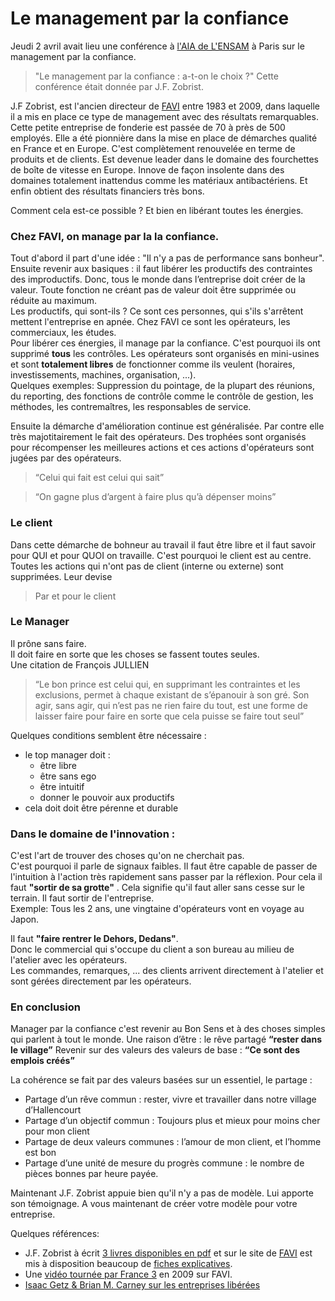 # Le management par la confiance

Jeudi 2 avril avait lieu une conférence à [l'AIA de L'ENSAM](http://www.aiaensam.com) à Paris sur le management par la confiance.
> "Le management par la confiance : a-t-on le choix ?"
Cette conférence était donnée par J.F. Zobrist.

J.F Zobrist, est l'ancien directeur de [FAVI](http://favi.com) entre 1983 et 2009, dans laquelle il a mis en place ce type de management avec des résultats remarquables.   
Cette petite entreprise de fonderie est passée de 70 à près de 500 employés. Elle a été pionnière dans la mise en place de démarches qualité en France et en Europe. C'est complètement renouvelée en terme de produits et de clients. Est devenue leader dans le domaine des fourchettes de boîte de vitesse en Europe. Innove de façon insolente dans des domaines totalement inattendus comme les matériaux antibactériens. Et enfin obtient des résultats financiers très bons.  
  
Comment cela est-ce possible ? Et bien en libérant toutes les énergies.   
  
### Chez FAVI, on manage par la la confiance.   
Tout d'abord il part d'une idée : "Il n'y a pas de performance sans bonheur".  
Ensuite revenir aux basiques : il faut libérer les productifs des contraintes des improductifs. Donc, tous le monde dans l’entreprise doit créer de la valeur. Toute fonction ne créant pas de valeur doit être supprimée ou réduite au maximum.  
Les productifs, qui sont-ils ? Ce sont ces personnes, qui s'ils s'arrêtent mettent l'entreprise en apnée. Chez FAVI ce sont les opérateurs, les commerciaux, les études.  
Pour libérer ces énergies, il manage par la confiance. C'est pourquoi ils ont supprimé **tous** les contrôles. Les opérateurs sont organisés en mini-usines et sont **totalement libres** de fonctionner comme ils veulent (horaires, investissements, machines, organisation, ...).  
Quelques exemples: Suppression du pointage, de la plupart des réunions, du reporting, des fonctions de contrôle comme le contrôle de gestion, les méthodes, les contremaîtres, les responsables de service.   
   
Ensuite la démarche d'amélioration continue est généralisée. Par contre elle très majotitairement le fait des opérateurs. Des trophées sont organisés pour récompenser les meilleures actions et ces actions d'opérateurs sont jugées par des opérateurs.   
> “Celui qui fait est celui qui sait”  

> “On gagne plus d’argent à faire plus qu’à dépenser moins”  

### Le client
Dans cette démarche de bohneur au travail il faut être libre et il faut savoir pour QUI et pour QUOI on travaille. C'est pourquoi le client est au centre.
Toutes les actions qui n'ont pas de client (interne ou externe) sont supprimées.
Leur devise 
> Par et pour le client

### Le Manager  
Il prône sans faire.  
Il doit faire en sorte que les choses se fassent toutes seules.    
Une citation de François JULLIEN   
  > “Le bon prince est celui qui, en supprimant les contraintes et les exclusions, permet à chaque existant de s’épanouir à son gré. Son agir, sans agir, qui n’est pas ne rien faire du tout, est une forme de laisser faire pour faire en sorte que cela puisse se faire tout seul”

Quelques conditions semblent être nécessaire :   
 - le top manager doit :  
   - être libre  
   - être sans ego  
   - être intuitif
   - donner le pouvoir aux productifs
 - cela doit doit être pérenne et durable

### Dans le domaine de l'innovation :  
C'est l'art de trouver des choses qu'on ne cherchait pas.   
C'est pourquoi il parle de signaux faibles. 
Il faut être capable de passer de l'intuition à l'action très rapidement sans passer par la réflexion. 
Pour cela il faut __"sortir de sa grotte"__ . Cela signifie qu'il faut aller sans cesse sur le terrain. Il faut sortir de l'entreprise.  
Exemple: Tous les 2 ans, une vingtaine d'opérateurs vont en voyage au Japon.  

Il faut __"faire rentrer le Dehors, Dedans"__.  
Donc le commercial qui s'occupe du client a son bureau au milieu de l'atelier avec les opérateurs.  
Les commandes, remarques, ... des clients arrivent directement à l'atelier et sont gérées directement par les opérateurs.

### En conclusion  
Manager par la confiance c'est revenir au Bon Sens et à des choses simples qui parlent à tout le monde.
Une raison d’être : le rêve partagé 
  __“rester dans le village”__
Revenir sur des valeurs des valeurs de base :
  __“Ce sont des emplois créés”__

La cohérence se fait par des valeurs basées sur un essentiel, le partage :
 - Partage d’un rêve commun : rester, vivre et travailler dans notre village d’Hallencourt
 - Partage d’un objectif commun : Toujours plus et mieux pour moins cher pour mon client
 - Partage de deux valeurs communes : l’amour de mon client, et l’homme est bon
 - Partage d’une unité de mesure du progrès commune : le nombre de pièces bonnes par heure payée.

Maintenant J.F. Zobrist appuie bien qu'il n'y a pas de modèle. Lui apporte son témoignage. A vous maintenant de créer votre modèle pour votre entreprise.



Quelques références: 
 - J.F. Zobrist à écrit [3 livres disponibles en pdf](http://favi.com/managf.php) et sur le site de [FAVI](http://favi.com) est mis à disposition beaucoup de [fiches explicatives](http://favi.com/manago.php).
 - Une [vidéo tournée par France 3](https://www.youtube.com/watch?v=pBTdhwXpKOA) en 2009 sur FAVI.
 - [Isaac Getz & Brian M. Carney sur les entreprises libérées](http://liberteetcie.com/2013/02/edition-poche-de-liberte-cie/)
